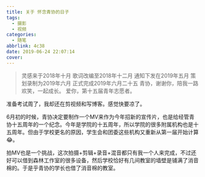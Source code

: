 ```yaml
---
title: 关于 怀念青协的日子
tags:
  - 摄影
  - 视频
categories:
  - 随笔
abbrlink: 4c38
date: 2019-06-24 22:07:14
cover:
---
```


> 灵感来于2018年十月
歌词改编至2018年十二月
通知下发在2019年五月
策划录制为2019年六月
正式完成2019年六月二十五
青协，谢谢你，陪我一路欢笑，一起成长。
爱你，第十五届青年志愿者。

准备考试周了，我却还在剪视频和写博客。感觉快要凉了。

6月初的时候，青协决定要制作一个MV来作为今年招新的宣传片，也是给经管青协十五周年的一个纪念。今年是学院的十五周年，所以学院的很多附属机构也是十五周年。但由于学校更名的原因，学生会和团委这些机构又重新从第一届开始计算😂。

拍MV也是一个挑战，这次拍摄+剪辑+录音+混音都只有我一个人来完成，不过还好可以借到森林工作室的很多设备，然后学校恰好有几间教室的墙壁是铺满了消音棉的。于是乎青协的学长也借了消音棉的教室。